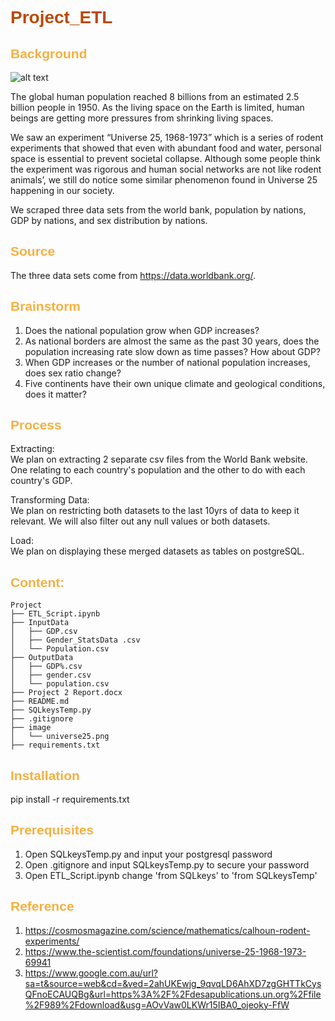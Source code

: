 # <span style='font-family:Helvetica;color:#BA4A00 '>Project_ETL


## <span style='font-family:Helvetica;color:#F5B041 '>Background

![alt text](https://github.com/LynHJ/Project_ETL/blob/397aa1a08d8a5aae5e0d5d10564c43c164e4c4d6/image/universe25.png)

The global human population reached 8 billions from an estimated 2.5 billion people in 1950. As the living space on the Earth is limited, human beings are getting more pressures from shrinking living spaces. 

We saw an experiment “Universe 25, 1968-1973” which is a series of rodent experiments that showed that even with abundant food and water, personal space is essential to prevent societal collapse. Although some people think the experiment was rigorous and human social networks are not like rodent animals’, we still do notice some similar phenomenon found in Universe 25 happening in our society.

We scraped three data sets from the world bank, population by nations, GDP by nations, and sex distribution by nations.


## <span style='font-family:Helvetica;color:#F5B041 '>Source

The three data sets come from https://data.worldbank.org/. 

## <span style='font-family:Helvetica;color:#F5B041 '>Brainstorm

1. Does the national population grow when GDP increases?  
2. As national borders are almost the same as the past 30 years, does the population increasing rate slow down as time passes? How about GDP?  
3. When GDP increases or the number of national population increases, does sex ratio change?  
4. Five continents have their own unique climate and geological conditions, does it matter?  



## <span style='font-family:Helvetica;color:#F5B041 '>Process

Extracting:  
We plan on extracting 2 separate csv files from the World Bank website. One relating to each country's population and the other to do with each country's GDP.  

Transforming Data:  
We plan on restricting both datasets to the last 10yrs of data to keep it relevant. We will also filter out any null values or both datasets.  

Load:  
We plan on displaying these merged datasets as tables on postgreSQL.   



## <span style='font-family:Helvetica;color:#F5B041 '>Content:

```
Project  
├── ETL_Script.ipynb
├── InputData
│   ├── GDP.csv
│   ├── Gender_StatsData .csv
│   └── Population.csv
├── OutputData
│   ├── GDP%.csv
│   ├── gender.csv
│   └── population.csv
├── Project 2 Report.docx
├── README.md
├── SQLkeysTemp.py
├── .gitignore
├── image
│   └── universe25.png
├── requirements.txt

```

## <span style='font-family:Helvetica;color:#F5B041 '>Installation

pip install -r requirements.txt  

## <span style='font-family:Helvetica;color:#F5B041 '>Prerequisites

1. Open SQLkeysTemp.py and input your postgresql password  
2. Open .gitignore and input SQLkeysTemp.py to secure your password  
3. Open ETL_Script.ipynb change 'from SQLkeys' to 'from SQLkeysTemp'  

## <span style='font-family:Helvetica;color:#F5B041'>Reference

1. https://cosmosmagazine.com/science/mathematics/calhoun-rodent-experiments/  
2. https://www.the-scientist.com/foundations/universe-25-1968-1973-69941  
3. https://www.google.com.au/url?sa=t&source=web&cd=&ved=2ahUKEwjg_9qvqLD6AhXD7zgGHTTkCysQFnoECAUQBg&url=https%3A%2F%2Fdesapublications.un.org%2Ffile%2F989%2Fdownload&usg=AOvVaw0LKWr15IBA0_ojeoky-FfW  

